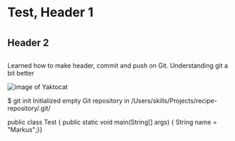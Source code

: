 # <h1> Test, Header 1 <h1>
## <h2> Header 2 <h2>

Learned how to make header, commit and push on Git. Understanding git a bit better

![image of Yaktocat](https://github.com/user-attachments/assets/986bec7c-2dc5-49f3-ad7d-a9ac640e4448)


$ git init
Initialized empty Git repository in /Users/skills/Projects/recipe-repository/.git/

public class Test {
public static void main(String[] args) {
String name = "Markus";}}
      
